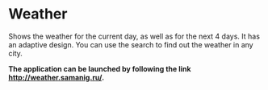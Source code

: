 # Weather

Shows the weather for the current day, as well as for the next 4 days. It has an adaptive design. You can use the search to find out the weather in any city.

**The application can be launched by following the link http://weather.samanig.ru/.**